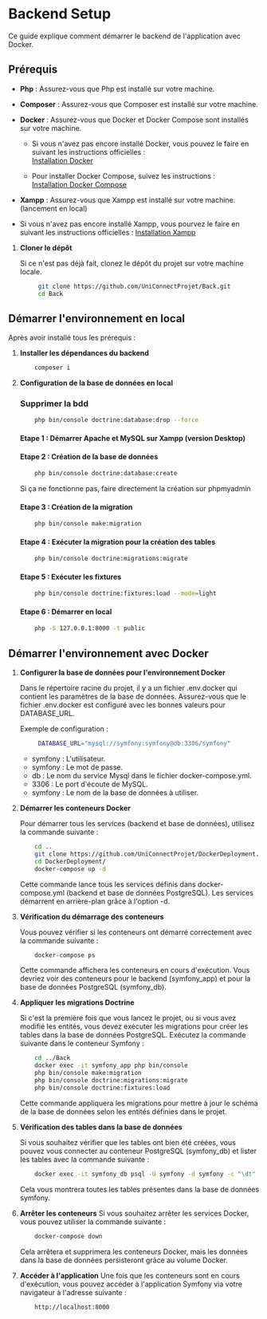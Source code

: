 # Backend Setup

Ce guide explique comment démarrer le backend de l'application avec Docker.

## Prérequis

- **Php** : Assurez-vous que Php est installé sur votre machine.

- **Composer** : Assurez-vous que Composer est installé sur votre machine.

- **Docker** : Assurez-vous que Docker et Docker Compose sont installés sur votre machine.
  
  - Si vous n'avez pas encore installé Docker, vous pouvez le faire en suivant les instructions officielles :  
    [Installation Docker](https://docs.docker.com/get-docker/)

  - Pour installer Docker Compose, suivez les instructions :  
    [Installation Docker Compose](https://docs.docker.com/compose/install/)

- **Xampp** : Assurez-vous que Xampp est installé sur votre machine. (lancement en local)
 - Si vous n'avez pas encore installé Xampp, vous pourvez le faire en suivant les instructions officielles : 
    [Installation Xampp](https://www.apachefriends.org/fr/index.html)

1. **Cloner le dépôt**

   Si ce n'est pas déjà fait, clonez le dépôt du projet sur votre machine locale.

   ```bash
        git clone https://github.com/UniConnectProjet/Back.git
        cd Back
   ```

## Démarrer l'environnement en local 

Après avoir installé tous les prérequis :

1. **Installer les dépendances du backend**
    ```bash
        composer i
    ```

2. **Configuration de la base de données en local**

    ### Supprimer la bdd
    ```bash
        php bin/console doctrine:database:drop --force
    ```

    #### Etape 1 : Démarrer Apache et MySQL sur Xampp (version Desktop)

    #### Etape 2 : Création de la base de données
    ```bash
        php bin/console doctrine:database:create
    ```
    Si ça ne fonctionne pas, faire directement la création sur phpmyadmin 

    #### Etape 3 : Création de la migration 
    ```bash
        php bin/console make:migration 
    ```

    #### Etape 4 : Exécuter la migration pour la création des tables 
    ```bash
        php bin/console doctrine:migrations:migrate 
    ```

    #### Etape 5 : Exécuter les fixtures 
    ```bash
        php bin/console doctrine:fixtures:load --mode=light
    ```

    #### Etape 6 : Démarrer en local 
    ```bash
        php -S 127.0.0.1:8000 -t public
    ```


## Démarrer l'environnement avec Docker

1. **Configurer la base de données pour l'environnement Docker**

   Dans le répertoire racine du projet, il y a un fichier .env.docker qui contient les paramètres de la base de données. Assurez-vous que le fichier .env.docker est configuré avec les bonnes valeurs pour DATABASE_URL.

   Exemple de configuration :
   ```bash
        DATABASE_URL="mysql://symfony:symfony@db:3306/symfony"
   ```
   - symfony : L'utilisateur.
   - symfony : Le mot de passe.
   - db : Le nom du service Mysql dans le fichier docker-compose.yml.
   - 3306 : Le port d'écoute de MySQL.
   - symfony : Le nom de la base de données à utiliser.

2. **Démarrer les conteneurs Docker**

    Pour démarrer tous les services (backend et base de données), utilisez la commande suivante :
    ```bash
        cd ..
        git clone https://github.com/UniConnectProjet/DockerDeployment.git
        cd DockerDeployment/
        docker-compose up -d
    ``` 
    Cette commande lance tous les services définis dans docker-compose.yml (backend et base de données PostgreSQL). Les services démarrent en arrière-plan grâce à l'option -d.

3. **Vérification du démarrage des conteneurs**

    Vous pouvez vérifier si les conteneurs ont démarré correctement avec la commande suivante :

    ```bash
        docker-compose ps
    ```
    Cette commande affichera les conteneurs en cours d'exécution. Vous devriez voir des conteneurs pour le backend (symfony_app) et pour la base de données PostgreSQL (symfony_db).

4. **Appliquer les migrations Doctrine**

    Si c'est la première fois que vous lancez le projet, ou si vous avez modifié les entités, vous devez exécuter les migrations pour créer les tables dans la base de données PostgreSQL.
    Exécutez la commande suivante dans le conteneur Symfony :

    ```bash
        cd ../Back
        docker exec -it symfony_app php bin/console
        php bin/console make:migration
        php bin/console doctrine:migrations:migrate
        php bin/console doctrine:fixtures:load
    ```
    Cette commande appliquera les migrations pour mettre à jour le schéma de la base de données selon les entités définies dans le projet.

5. **Vérification des tables dans la base de données**

    Si vous souhaitez vérifier que les tables ont bien été créées, vous pouvez vous connecter au conteneur PostgreSQL (symfony_db) et lister les tables avec la commande suivante :

    ```bash
        docker exec -it symfony_db psql -U symfony -d symfony -c "\dt"
    ```
    Cela vous montrera toutes les tables présentes dans la base de données symfony.

6. **Arrêter les conteneurs**
    Si vous souhaitez arrêter les services Docker, vous pouvez utiliser la commande suivante :

    ```bash
        docker-compose down
    ```
    Cela arrêtera et supprimera les conteneurs Docker, mais les données dans la base de données persisteront grâce au volume Docker.

7. **Accéder à l'application**
    Une fois que les conteneurs sont en cours d'exécution, vous pouvez accéder à l'application Symfony via votre navigateur à l'adresse suivante :

    ```arduino
        http://localhost:8000
    ```
